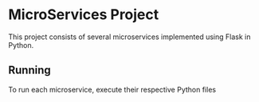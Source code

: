 # MicroServices Project
This project consists of several microservices implemented using Flask in Python. 

## Running
To run each microservice, execute their respective Python files  


